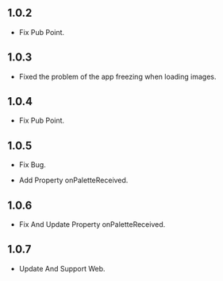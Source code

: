 ## 1.0.2

* Fix Pub Point.

## 1.0.3

* Fixed the problem of the app freezing when loading images.


## 1.0.4

* Fix Pub Point.

## 1.0.5

* Fix Bug.

* Add Property onPaletteReceived.

## 1.0.6

* Fix And Update Property onPaletteReceived.

## 1.0.7

* Update And Support Web.




